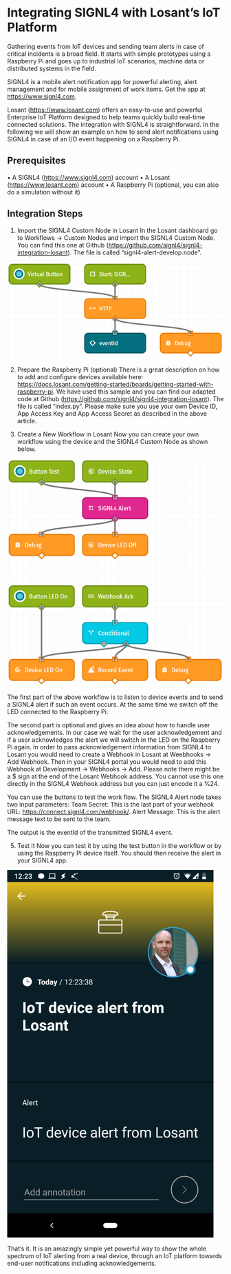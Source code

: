 # Integrating SIGNL4 with Losant’s IoT Platform

Gathering events from IoT devices and sending team alerts in case of critical incidents is a broad field. It starts with simple prototypes using a Raspberry Pi and goes up to industrial IoT scenarios, machine data or distributed systems in the field.

SIGNL4 is a mobile alert notification app for powerful alerting, alert management and for mobile assignment of work items. Get the app at https://www.signl4.com.

Losant (https://www.losant.com) offers an easy-to-use and powerful Enterprise IoT Platform designed to help teams quickly build real-time connected solutions. The integration with SIGNL4 is straightforward. In the following we will show an example on how to send alert notifications using SIGNL4 in case of an I/O event happening on a Raspberry Pi.

## Prerequisites

•	A SIGNL4 (https://www.signl4.com) account
•	A Losant (https://www.losant.com) account
•	A Raspberry Pi (optional, you can also do a simulation without it)

## Integration Steps

1. Import the SIGNL4 Custom Node in Losant
In the Losant dashboard go to Workflows -> Custom Nodes and import the SIGNL4 Custom Node. You can find this one at Github (https://github.com/signl4/signl4-integration-losant). The file is called “signl4-alert-develop.node”.

 ![SIGNL4 Custom Node](SIGNL4-Custom-Node.png)

2. Prepare the Raspberry Pi (optional)
There is a great description on how to add and configure devices available here: https://docs.losant.com/getting-started/boards/getting-started-with-raspberry-pi.
We have used this sample and you can find our adapted code at Github (https://github.com/signl4/signl4-integration-losant). The file is called “index.py”. Please make sure you use your own Device ID, App Access Key and App Access Secret as described in the above article.

3. Create a New Workflow in Losant
Now you can create your own workflow using the device and the SIGNL4 Custom Node as shown below.

![Losant Workflow](Losant-Workflow.png)

The first part of the above workflow is to listen to device events and to send a SIGNL4 alert if such an event occurs. At the same time we switch off the LED connected to the Raspberry Pi.

The second part is optional and gives an idea about how to handle user acknowledgements. In our case we wait for the user acknowledgement and if a user acknowledges the alert we will switch in the LED on the Raspberry Pi again.
In order to pass acknowledgement information from SIGNL4 to Losant you would need to create a Webhook in Losant at Weebhooks -> Add Webhook. Then in your SIGNL4 portal you would need to add this Webhook at Development -> Webhooks -> Add. Please note there might be a $ sign at the end of the Losant Webhook address. You cannot use this one directly in the SIGNL4 Webhook address but you can just encode it a %24.

You can use the buttons to test the work flow. The SIGNL4 Alert node takes two input parameters:
Team Secret: This is the last part of your webhook URL: https://connect.signl4.com/webhook/<teamsecret>.
Alert Message: This is the alert message text to be sent to the team.

The output is the eventId of the transmitted SIGNL4 event.

5. Test It
Now you can test it by using the test button in the workflow or by using the Raspberry Pi device itself. You should then receive the alert in your SIGNL4 app.

![SIGNL4 Alert](SIGNL4-Alert.png)

That’s it. It is an amazingly simple yet powerful way to show the whole spectrum of IoT alerting from a real device, through an IoT platform towards end-user notifications including acknowledgements.


